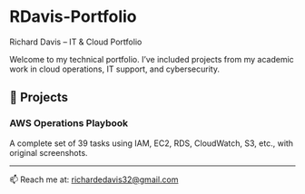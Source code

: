 # RDavis-Portfolio
Richard Davis – IT & Cloud Portfolio

Welcome to my technical portfolio. I’ve included projects from my academic work in cloud operations, IT support, and cybersecurity.

## 🧰 Projects

### AWS Operations Playbook
A complete set of 39 tasks using IAM, EC2, RDS, CloudWatch, S3, etc., with original screenshots.

---
📫 Reach me at: richardedavis32@gmail.com
